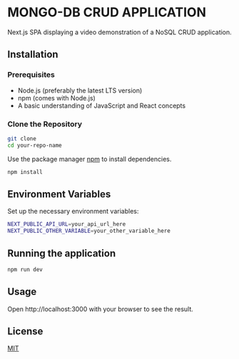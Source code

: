 #  MONGO-DB CRUD APPLICATION

Next.js SPA displaying a video demonstration of a NoSQL CRUD application.

## Installation

### Prerequisites

* Node.js (preferably the latest LTS version)
* npm (comes with Node.js)
* A basic understanding of JavaScript and React concepts

### Clone the Repository

```bash
git clone 
cd your-repo-name
```
Use the package manager [npm](https://www.npmjs.com/) to install dependencies.

```bash
npm install 
```
## Environment Variables
Set up the necessary environment variables:
```bash
NEXT_PUBLIC_API_URL=your_api_url_here
NEXT_PUBLIC_OTHER_VARIABLE=your_other_variable_here
```
## Running the application

```bash
npm run dev
```

## Usage

Open http://localhost:3000 with your browser to see the result.

## License

[MIT](https://choosealicense.com/licenses/mit/)